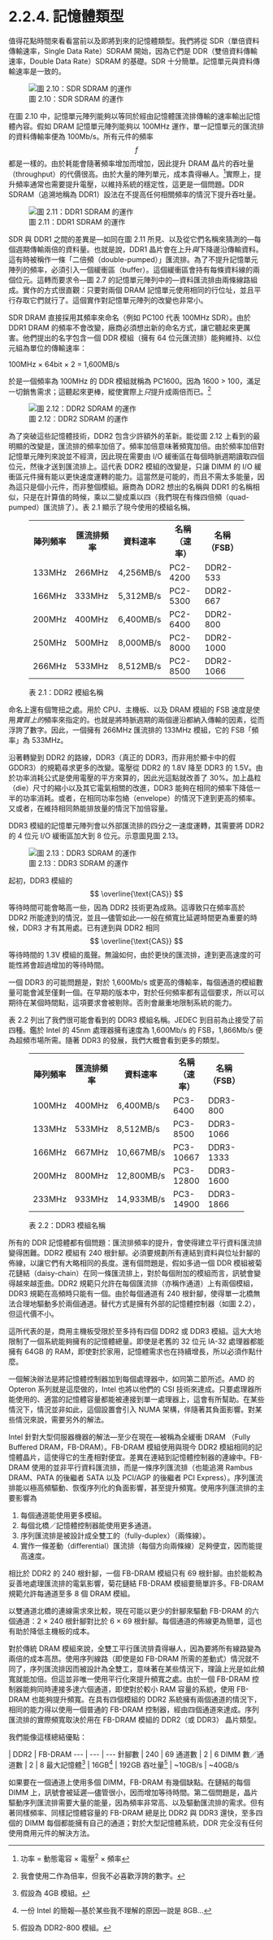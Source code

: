 # 2.2.4. 記憶體類型

值得花點時間來看看當前以及即將到來的記憶體類型。我們將從 SDR（單倍資料傳輸速率，Single Data Rate）SDRAM 開始，因為它們是 DDR（雙倍資料傳輸速率，Double Data Rate）SDRAM 的基礎。SDR 十分簡單。記憶單元與資料傳輸速率是一致的。

<figure>
  <img src="../../assets/figure-2.10.png" alt="圖 2.10：SDR SDRAM 的運作">
  <figcaption>圖 2.10：SDR SDRAM 的運作</figcaption>
</figure>

在圖 2.10 中，記憶單元陣列能夠以等同於經由記憶體匯流排傳輸的速率輸出記憶體內容。假如 DRAM 記憶單元陣列能夠以 100MHz 運作，單一記憶單元的匯流排的資料傳輸率便為 100Mb/s。所有元件的頻率 $$ f $$ 都是一樣的。由於耗能會隨著頻率增加而增加，因此提升 DRAM 晶片的吞吐量（throughput）的代價很高。由於大量的陣列單元，成本貴得嚇人。[^11]實際上，提升頻率通常也需要提升電壓，以維持系統的穩定性，這更是一個問題。DDR SDRAM（追溯地稱為 DDR1）設法在不提高任何相關頻率的情況下提升吞吐量。

<figure>
  <img src="../../assets/figure-2.11.png" alt="圖 2.11：DDR1 SDRAM 的運作">
  <figcaption>圖 2.11：DDR1 SDRAM 的運作</figcaption>
</figure>

SDR 與 DDR1 之間的差異是––如同在圖 2.11 所見、以及從它們名稱來猜測的––每個週期傳輸兩倍的資料量。也就是說，DDR1 晶片會在上升*與*下降邊沿傳輸資料。這有時被稱作一條「二倍頻（double-pumped）」匯流排。為了不提升記憶單元陣列的頻率，必須引入一個緩衝區（buffer）。這個緩衝區會持有每條資料線的兩個位元。這轉而要求令––圖 2.7 的記憶單元陣列中的––資料匯流排由兩條線路組成。實作的方式很直觀：只要對兩個 DRAM 記憶單元使用相同的行位址，並且平行存取它們就行了。這個實作對記憶單元陣列的改變也非常小。

SDR DRAM 直接採用其頻率來命名（例如 PC100 代表 100MHz SDR）。由於 DDR1 DRAM 的頻率不會改變，廠商必須想出新的命名方式，讓它聽起來更厲害。他們提出的名字包含一個 DDR 模組（擁有 64 位元匯流排）能夠維持、以位元組為單位的傳輸速率：

100MHz × 64bit × 2 = 1,600MB/s

於是一個頻率為 100MHz 的 DDR 模組就稱為 PC1600。因為 1600 > 100，滿足一切銷售需求；這聽起來更棒，縱使實際上*只*提升成兩倍而已。[^12]

<figure>
  <img src="../../assets/figure-2.12.png" alt="圖 2.12：DDR2 SDRAM 的運作">
  <figcaption>圖 2.12：DDR2 SDRAM 的運作</figcaption>
</figure>

為了突破這些記憶體技術，DDR2 包含少許額外的革新。能從圖 2.12 上看到的最明顯的改變是，匯流排的頻率加倍了。頻率加倍意味著頻寬加倍。由於頻率加倍對記憶單元陣列來說並不經濟，因此現在需要由 I/O 緩衝區在每個時脈週期讀取四個位元，然後才送到匯流排上。這代表 DDR2 模組的改變是，只讓 DIMM 的 I/O 緩衝區元件擁有能以更快速度運轉的能力。這當然是可能的，而且不需太多能量，因為這只是個小元件，而非整個模組。廠商為 DDR2 想出的名稱與 DDR1 的名稱相似，只是在計算值的時候，乘以二變成乘以四（我們現在有條四倍頻（quad-pumped）匯流排了）。表 2.1 顯示了現今使用的模組名稱。

<figure>
  <table>
    <tr>
      <th>陣列頻率</th>
      <th>匯流排頻率</th>
      <th>資料速率</th>
      <th>名稱（速率）</th>
      <th>名稱（FSB）</th>
    </tr>
    <tr>
      <td>133MHz</td>
      <td>266MHz</td>
      <td>4,256MB/s</td>
      <td>PC2-4200</td>
      <td>DDR2-533</td>
    </tr>
    <tr>
      <td>166MHz</td>
      <td>333MHz</td>
      <td>5,312MB/s</td>
      <td>PC2-5300</td>
      <td>DDR2-667</td>
    </tr>
    <tr>
      <td>200MHz</td>
      <td>400MHz</td>
      <td>6,400MB/s</td>
      <td>PC2-6400</td>
      <td>DDR2-800</td>
    </tr>
    <tr>
      <td>250MHz</td>
      <td>500MHz</td>
      <td>8,000MB/s</td>
      <td>PC2-8000</td>
      <td>DDR2-1000</td>
    </tr>
    <tr>
      <td>266MHz</td>
      <td>533MHz</td>
      <td>8,512MB/s</td>
      <td>PC2-8500</td>
      <td>DDR2-1066</td>
    </tr>
  </table>
  <figcaption>表 2.1：DDR2 模組名稱</figcaption>
</figure>

命名上還有個彆扭之處。用於 CPU、主機板、以及 DRAM 模組的 FSB 速度是使用*實質上的*頻率來指定的。也就是將時脈週期的兩個邊沿都納入傳輸的因素，從而浮誇了數字。因此，一個擁有 266MHz 匯流排的 133MHz 模組，它的 FSB「頻率」為 533MHz。

沿著轉變到 DDR2 的路線，DDR3（真正的 DDR3，而非用於顯卡中的假 GDDR3）的規範尋求更多的改變。電壓從 DDR2 的 1.8V 降至 DDR3 的 1.5V。由於功率消耗公式是使用電壓的平方來算的，因此光這點就改善了 30%。加上晶粒（die）尺寸的縮小以及其它電氣相關的改進，DDR3 能夠在相同的頻率下降低一半的功率消耗。或者，在相同功率包絡（envelope）的情況下達到更高的頻率。又或者，在維持相同熱能排放量的情況下加倍容量。

DDR3 模組的記憶單元陣列會以外部匯流排的四分之一速度運轉，其需要將 DDR2 的 4 位元 I/O 緩衝區加大到 8 位元。示意圖見圖 2.13。

<figure>
  <img src="../../assets/figure-2.13.png" alt="圖 2.13：DDR3 SDRAM 的運作">
  <figcaption>圖 2.13：DDR3 SDRAM 的運作</figcaption>
</figure>

起初，DDR3 模組的 $$ \overline{\text{CAS}} $$ 等待時間可能會略高一些，因為 DDR2  技術更為成熟。這導致只在頻率高於 DDR2 所能達到的情況，並且––儘管如此––一般在頻寬比延遲時間更為重要的時候，DDR3 才有其用處。已有達到與 DDR2 相同 $$ \overline{\text{CAS}} $$ 等待時間的 1.3V 模組的風聲。無論如何，由於更快的匯流排，達到更高速度的可能性將會超過增加的等待時間。

一個 DDR3 的可能問題是，對於 1,600Mb/s 或更高的傳輸率，每個通道的模組數量可能會減至僅剩一個。在早期的版本中，對於任何頻率都有這個要求，所以可以期待在某個時間點，這項要求會被剔除。否則會嚴重地限制系統的能力。

表 2.2 列出了我們很可能會看到的 DDR3 模組名稱。JEDEC 到目前為止接受了前四種。鑑於 Intel 的 45nm 處理器擁有速度為 1,600Mb/s 的 FSB，1,866Mb/s 便為超頻市場所需。隨著 DDR3 的發展，我們大概會看到更多的類型。

<figure>
  <table>
    <tr>
      <th>陣列頻率</th>
      <th>匯流排頻率</th>
      <th>資料速率</th>
      <th>名稱（速率）</th>
      <th>名稱（FSB）</th>
    </tr>
    <tr>
      <td>100MHz</td>
      <td>400MHz</td>
      <td>6,400MB/s</td>
      <td>PC3-6400</td>
      <td>DDR3-800</td>
    </tr>
    <tr>
      <td>133MHz</td>
      <td>533MHz</td>
      <td>8,512MB/s</td>
      <td>PC3-8500</td>
      <td>DDR3-1066</td>
    </tr>
    <tr>
      <td>166MHz</td>
      <td>667MHz</td>
      <td>10,667MB/s</td>
      <td>PC3-10667</td>
      <td>DDR3-1333</td>
    </tr>
    <tr>
      <td>200MHz</td>
      <td>800MHz</td>
      <td>12,800MB/s</td>
      <td>PC3-12800</td>
      <td>DDR3-1600</td>
    </tr>
    <tr>
      <td>233MHz</td>
      <td>933MHz</td>
      <td>14,933MB/s</td>
      <td>PC3-14900</td>
      <td>DDR3-1866</td>
    </tr>
  </table>
  <figcaption>表 2.2：DDR3 模組名稱</figcaption>
</figure>

所有的 DDR 記憶體都有個問題：匯流排頻率的提升，會使得建立平行資料匯流排變得困難。DDR2 模組有 240 根針腳。必須要規劃所有連結到資料與位址針腳的佈線，以讓它們有大略相同的長度。還有個問題是，假如多過一個 DDR 模組被菊花鏈結（daisy-chain）在同一條匯流排上，對於每個附加的模組而言，訊號會變得越來越歪曲。DDR2 規範只允許在每個匯流排（亦稱作通道）上有兩個模組，DDR3 規範在高頻時只能有一個。由於每個通道有 240 根針腳，使得單一北橋無法合理地驅動多於兩個通道。替代方式是擁有外部的記憶體控制器（如圖 2.2），但這代價不小。

這所代表的是，商用主機板受限於至多持有四個 DDR2 或 DDR3 模組。這大大地限制了一個系統能夠擁有的記憶體總量。即使是老舊的 32 位元 IA-32 處理器都能擁有 64GB 的 RAM，即使對於家用，記憶體需求也在持續增長，所以必須作點什麼。

一個解決辦法是將記憶體控制器加到每個處理器中，如同第二節所述。AMD 的 Opteron 系列就是這麼做的，Intel 也將以他們的 CSI 技術來達成。只要處理器所能使用的、適當的記憶體容量都能被連接到單一處理器上，這會有所幫助。在某些情況下，情況並非如此，這個設置會引入 NUMA 架構，伴隨著其負面影響。對某些情況來說，需要另外的解法。

Intel 針對大型伺服器機器的解法––至少在現在––被稱為全緩衝 DRAM （Fully Buffered DRAM，FB-DRAM）。FB-DRAM 模組使用與現今 DDR2 模組相同的記憶體晶片，這使得它的生產相對便宜。差異在連結到記憶體控制器的連線中。FB-DRAM 使用的並非平行資料匯流排，而是一條序列匯流排（也能追溯 Rambus DRAM、PATA 的後繼者 SATA 以及 PCI/AGP 的後繼者 PCI Express）。序列匯流排能以極高頻驅動、恢復序列化的負面影響，甚至提升頻寬。使用序列匯流排的主要影響為

1. 每個通道能使用更多模組。
2. 每個北橋／記憶體控制器能使用更多通道。
3. 序列匯流排是被設計成全雙工的（fully-duplex）（兩條線）。
4. 實作一條差動（differential）匯流排（每個方向兩條線）足夠便宜，因而能提高速度。

相比於 DDR2 的 240 根針腳，一個 FB-DRAM 模組只有 69 根針腳。由於能較為妥善地處理匯流排的電氣影響，菊花鏈結 FB-DRAM 模組要簡單許多。FB-DRAM 規範允許每通道至多 8 個 DRAM 模組。

以雙通道北橋的連線需求來比較，現在可能以更少的針腳來驅動 FB-DRAM 的六個通道：2 × 240 根針腳對比於 6 × 69 根針腳。每個通道的佈線更為簡單，這也有助於降低主機板的成本。

對於傳統 DRAM 模組來說，全雙工平行匯流排貴得嚇人，因為要將所有線路變為兩倍的成本高昂。使用序列線路（即使是如 FB-DRAM 所需的差動式）情況就不同了，序列匯流排因而被設計為全雙工，意味著在某些情況下，理論上光是如此頻寬就能加倍。但這並非唯一使用平行化來提升頻寬之處。由於一個 FB-DRAM 控制器能夠同時連接多達六個通道，即使對於較小 RAM 容量的系統，使用 FB-DRAM 也能夠提升頻寬。在具有四個模組的 DDR2 系統擁有兩個通道的情況下，相同的能力得以使用一個普通的 FB-DRAM 控制器，經由四個通道來達成。序列匯流排的實際頻寬取決於用在 FB-DRAM 模組的 DDR2（或 DDR3） 晶片類型。

我們能像這樣總結優點：

 | DDR2 | FB-DRAM
--- | --- | ---
針腳數 | 240 | 69
通道數 | 2 | 6
DIMM 數／通道數 | 2 | 8
最大記憶體[^13] | 16GB[^14] | 192GB
吞吐量[^15] | ~10GB/s | ~40GB/s

如果要在一個通道上使用多個 DIMM，FB-DRAM 有幾個缺點。在鏈結的每個 DIMM 上，訊號會被延遲––儘管很小，因而增加等待時間。第二個問題是，晶片驅動序列匯流排需要大量的能量，因為頻率非常高、以及驅動匯流排的需求。但有著同樣頻率、同樣記憶體容量的 FB-DRAM 總是比 DDR2 與 DDR3 還快，至多四個的 DIMM 每個都能擁有自己的通道；對於大型記憶體系統，DDR 完全沒有任何使用商用元件的解決方法。

[^11]: 功率 = 動態電容 × 電壓<sup>2</sup> × 頻率

[^12]: 我會使用二作為倍率，但我不必喜歡浮誇的數字。

[^13]: 假設為 4GB 模組。

[^14]: 一份 Intel 的簡報––基於某些我不理解的原因––說是 8GB...

[^15]: 假設為 DDR2-800 模組。

